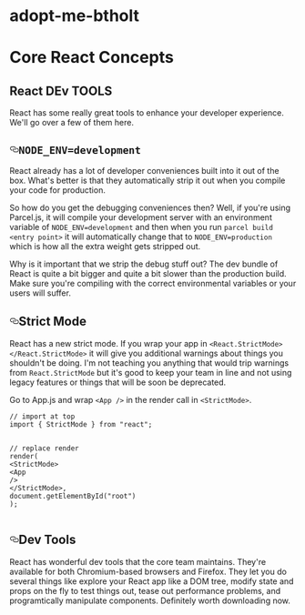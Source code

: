 # adopt-me-btholt

<h1>Core React Concepts</h1>

<h2>React DEv TOOLS</h2>
<div class="lesson-content"><p>React has some really great tools to enhance your developer experience. We'll go over a few of them here.</p>
<h2 id="node_envdevelopment" style="position:relative;"><a href="#node_envdevelopment" aria-label="node_envdevelopment permalink" class="anchor before"><svg aria-hidden="true" focusable="false" height="16" version="1.1" viewBox="0 0 16 16" width="16"><path fill-rule="evenodd" d="M4 9h1v1H4c-1.5 0-3-1.69-3-3.5S2.55 3 4 3h4c1.45 0 3 1.69 3 3.5 0 1.41-.91 2.72-2 3.25V8.59c.58-.45 1-1.27 1-2.09C10 5.22 8.98 4 8 4H4c-.98 0-2 1.22-2 2.5S3 9 4 9zm9-3h-1v1h1c1 0 2 1.22 2 2.5S13.98 12 13 12H9c-.98 0-2-1.22-2-2.5 0-.83.42-1.64 1-2.09V6.25c-1.09.53-2 1.84-2 3.25C6 11.31 7.55 13 9 13h4c1.45 0 3-1.69 3-3.5S14.5 6 13 6z"></path></svg></a><code class="language-text">NODE_ENV=development</code></h2>
<p>React already has a lot of developer conveniences built into it out of the box. What's better is that they automatically strip it out when you compile your code for production.</p>
<p>So how do you get the debugging conveniences then? Well, if you're using Parcel.js, it will compile your development server with an environment variable of <code class="language-text">NODE_ENV=development</code> and then when you run <code class="language-text">parcel build &lt;entry point&gt;</code> it will automatically change that to <code class="language-text">NODE_ENV=production</code> which is how all the extra weight gets stripped out.</p>
<p>Why is it important that we strip the debug stuff out? The dev bundle of React is quite a bit bigger and quite a bit slower than the production build. Make sure you're compiling with the correct environmental variables or your users will suffer.</p>
<h2 id="strict-mode" style="position:relative;"><a href="#strict-mode" aria-label="strict mode permalink" class="anchor before"><svg aria-hidden="true" focusable="false" height="16" version="1.1" viewBox="0 0 16 16" width="16"><path fill-rule="evenodd" d="M4 9h1v1H4c-1.5 0-3-1.69-3-3.5S2.55 3 4 3h4c1.45 0 3 1.69 3 3.5 0 1.41-.91 2.72-2 3.25V8.59c.58-.45 1-1.27 1-2.09C10 5.22 8.98 4 8 4H4c-.98 0-2 1.22-2 2.5S3 9 4 9zm9-3h-1v1h1c1 0 2 1.22 2 2.5S13.98 12 13 12H9c-.98 0-2-1.22-2-2.5 0-.83.42-1.64 1-2.09V6.25c-1.09.53-2 1.84-2 3.25C6 11.31 7.55 13 9 13h4c1.45 0 3-1.69 3-3.5S14.5 6 13 6z"></path></svg></a>Strict Mode</h2>
<p>React has a new strict mode. If you wrap your app in <code class="language-text">&lt;React.StrictMode&gt;&lt;/React.StrictMode&gt;</code> it will give you additional warnings about things you shouldn't be doing. I'm not teaching you anything that would trip warnings from <code class="language-text">React.StrictMode</code> but it's good to keep your team in line and not using legacy features or things that will be soon be deprecated.</p>
<p>Go to App.js and wrap <code class="language-text">&lt;App /&gt;</code> in the render call in <code class="language-text">&lt;StrictMode&gt;</code>.</p>
<div class="gatsby-highlight" data-language="javascript"><pre class="language-javascript"><code class="language-javascript"><span class="token comment">// import at top</span>
<span class="token keyword">import</span> <span class="token punctuation">{</span> StrictMode <span class="token punctuation">}</span> <span class="token keyword">from</span> <span class="token string">"react"</span><span class="token punctuation">;</span>

<span class="token comment">// replace render</span>
<span class="token function">render</span><span class="token punctuation">(</span>
  <span class="token operator">&lt;</span>StrictMode<span class="token operator">&gt;</span>
    <span class="token operator">&lt;</span>App <span class="token operator">/</span><span class="token operator">&gt;</span>
  <span class="token operator">&lt;</span><span class="token operator">/</span>StrictMode<span class="token operator">&gt;</span><span class="token punctuation">,</span>
  document<span class="token punctuation">.</span><span class="token function">getElementById</span><span class="token punctuation">(</span><span class="token string">"root"</span><span class="token punctuation">)</span>
<span class="token punctuation">)</span><span class="token punctuation">;</span></code></pre></div>
<h2 id="dev-tools" style="position:relative;"><a href="#dev-tools" aria-label="dev tools permalink" class="anchor before"><svg aria-hidden="true" focusable="false" height="16" version="1.1" viewBox="0 0 16 16" width="16"><path fill-rule="evenodd" d="M4 9h1v1H4c-1.5 0-3-1.69-3-3.5S2.55 3 4 3h4c1.45 0 3 1.69 3 3.5 0 1.41-.91 2.72-2 3.25V8.59c.58-.45 1-1.27 1-2.09C10 5.22 8.98 4 8 4H4c-.98 0-2 1.22-2 2.5S3 9 4 9zm9-3h-1v1h1c1 0 2 1.22 2 2.5S13.98 12 13 12H9c-.98 0-2-1.22-2-2.5 0-.83.42-1.64 1-2.09V6.25c-1.09.53-2 1.84-2 3.25C6 11.31 7.55 13 9 13h4c1.45 0 3-1.69 3-3.5S14.5 6 13 6z"></path></svg></a>Dev Tools</h2>
<p>React has wonderful dev tools that the core team maintains. They're available for both Chromium-based browsers and Firefox. They let you do several things like explore your React app like a DOM tree, modify state and props on the fly to test things out, tease out performance problems, and programtically manipulate components. Definitely worth downloading now.</p></div>
